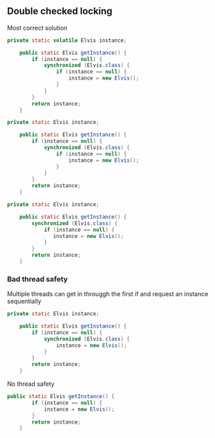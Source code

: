 ## Double checked locking
Most correct solution
```java
private static volatile Elvis instance;

    public static Elvis getInstance() {
        if (instance == null) {
            synchronized (Elvis.class) {
                if (instance == null) {
                    instance = new Elvis();
                }
            }
        }
        return instance;
    }
```

```java
private static Elvis instance;

    public static Elvis getInstance() {
        if (instance == null) {
            synchronized (Elvis.class) {
                if (instance == null) {
                    instance = new Elvis();
                }
            }
        }
        return instance;
    }
```


```java
private static Elvis instance;

    public static Elvis getInstance() {
	    synchronized (Elvis.class) {
            if (instance == null) {
               instance = new Elvis();   
            }
        }
        return instance;
    }
```

### Bad thread safety
Multiple threads can get in througgh the first if and request an instance sequentially
```java
private static Elvis instance;

    public static Elvis getInstance() {
        if (instance == null) {
            synchronized (Elvis.class) {
                instance = new Elvis();
            }
        }
        return instance;
    }
```

No thread safety
```java
public static Elvis getInstance() {
        if (instance == null) {
            instance = new Elvis();
        }
        return instance;
    }
```
